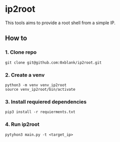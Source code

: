 # ip2root

This tools aims to provide a root shell from a simple IP.

##  How to

### 1. Clone repo

```shell
git clone git@github.com:0xblank/ip2root.git
```

### 2. Create a venv

```shell
python3 -m venv venv_ip2root
source venv_ip2root/bin/activate
```

### 3. Install requiered dependencies

```shell
pip3 install -r requierments.txt
```

### 4. Run ip2root

```shell
pytyhon3 main.py -t <target_ip>
```